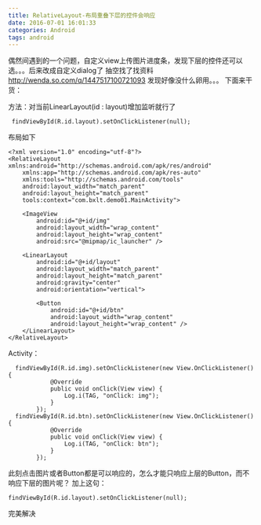 ```yaml
---
title: RelativeLayout-布局重叠下层的控件会响应
date: 2016-07-01 16:01:33
categories: Android
tags: android
---
```


<meta name="referrer" content="no-referrer" />


偶然间遇到的一个问题，自定义view上传图片进度条，发现下层的控件还可以选。。。后来改成自定义dialog了
抽空找了找资料 http://wenda.so.com/q/1447517100721093  发现好像没什么卵用。。。
下面来干货：

方法：对当前LinearLayout(id : layout)增加监听就行了
```
 findViewById(R.id.layout).setOnClickListener(null);
```

布局如下
```
<?xml version="1.0" encoding="utf-8"?>
<RelativeLayout xmlns:android="http://schemas.android.com/apk/res/android"
    xmlns:app="http://schemas.android.com/apk/res-auto"
    xmlns:tools="http://schemas.android.com/tools"
    android:layout_width="match_parent"
    android:layout_height="match_parent"
    tools:context="com.bxlt.demo01.MainActivity">

    <ImageView
        android:id="@+id/img"
        android:layout_width="wrap_content"
        android:layout_height="wrap_content"
        android:src="@mipmap/ic_launcher" />

    <LinearLayout
        android:id="@+id/layout"
        android:layout_width="match_parent"
        android:layout_height="match_parent"
        android:gravity="center"
        android:orientation="vertical">

        <Button
            android:id="@+id/btn"
            android:layout_width="wrap_content"
            android:layout_height="wrap_content" />
    </LinearLayout>
</RelativeLayout>
```

Activity：
```
  findViewById(R.id.img).setOnClickListener(new View.OnClickListener() {
            @Override
            public void onClick(View view) {
                Log.i(TAG, "onClick: img");
            }
        });
  findViewById(R.id.btn).setOnClickListener(new View.OnClickListener() {
            @Override
            public void onClick(View view) {
                Log.i(TAG, "onClick: btn");
            }
        });
```

此刻点击图片或者Button都是可以响应的，怎么才能只响应上层的Button，而不响应下层的图片呢？
加上这句：
```
findViewById(R.id.layout).setOnClickListener(null);
```
完美解决
